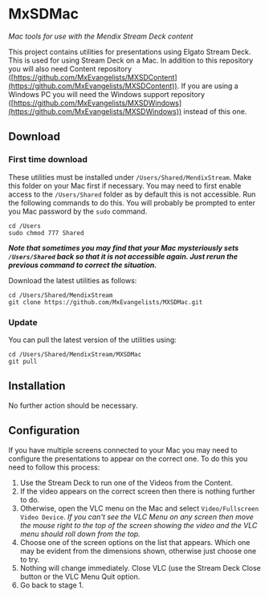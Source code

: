# MxSDMac
*Mac tools for use with the Mendix Stream Deck content*

This project contains utilities for presentations using Elgato Stream Deck. This is used for using Stream Deck on a Mac. In addition to this repository you will also need Content repository ([https://github.com/MxEvangelists/MXSDContent](https://github.com/MxEvangelists/MXSDContent)). If you are using a Windows PC you will need the Windows support repository ([https://github.com/MxEvangelists/MXSDWindows](https://github.com/MxEvangelists/MXSDWindows)) instead of this one.

## Download

### First time download

These utilities must be installed under `/Users/Shared/MendixStream`. Make this folder on your Mac first if necessary. You may need to first enable access to the `/Users/Shared` folder as by default this is not accessible. Run the following commands to do this. You will probably be prompted to enter you Mac password by the `sudo` command.
```
cd /Users
sudo chmod 777 Shared
```

**_Note that sometimes you may find that your Mac mysteriously sets `/Users/Shared` back so that it is not accessible again. Just rerun the previous command to correct the situation._**

Download the latest utilities as follows:
```
cd /Users/Shared/MendixStream
git clone https://github.com/MxEvangelists/MXSDMac.git
```

### Update

You can pull the latest version of the utilities using:
```
cd /Users/Shared/MendixStream/MXSDMac
git pull
```

## Installation

No further action should be necessary.

## Configuration

If you have multiple screens connected to your Mac you may need to configure the presentations to appear on the correct one. To do this you need to follow this process:

1. Use the Stream Deck to run one of the Videos from the Content.
1. If the video appears on the correct screen then there is nothing further to do.
1. Otherwise, open the VLC menu on the Mac and select `Video/Fullscreen Video Device`. *If you can't see the VLC Menu on any screen then move the mouse right to the top of the screen showing the video and the VLC menu should roll down from the top.*
1. Choose one of the screen options on the list that appears. Which one may be evident from the dimensions shown, otherwise just choose one to try.
1. Nothing will change immediately. Close VLC (use the Stream Deck Close button or the VLC Menu Quit option.
1. Go back to stage 1.
